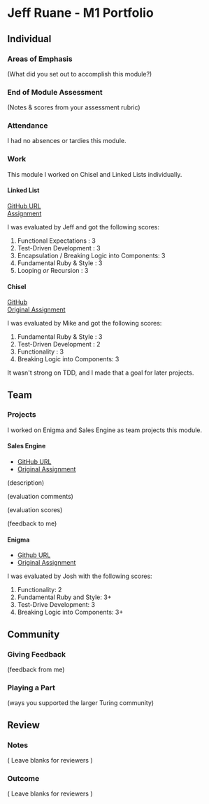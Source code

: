 # Jeff Ruane - M1 Portfolio

## Individual

### Areas of Emphasis

(What did you set out to accomplish this module?)

### End of Module Assessment

(Notes & scores from your assessment rubric)

### Attendance

I had no absences or tardies this module.

### Work

This module I worked on Chisel and Linked Lists individually.

#### Linked List

[GitHub URL](https://github.com/jbrr/linked_list)  
[Assignment](https://github.com/turingschool/challenges/blob/master/linked_lists.markdown)

I was evaluated by Jeff and got the following scores:

1. Functional Expectations                       : 3
2. Test-Driven Development                       : 3
3. Encapsulation / Breaking Logic into Components: 3
4. Fundamental Ruby & Style                      : 3
5. Looping *or* Recursion                        : 3

#### Chisel

[GitHub ](https://github.com/jbrr/chisel)  
[Original Assignment](https://github.com/JumpstartLab/curriculum/blob/master/source/projects/chisel.markdown)

I was evaluated by Mike and got the following scores:

1. Fundamental Ruby & Style      : 3
2. Test-Driven Development       : 2
3. Functionality                 : 3
4. Breaking Logic into Components: 3

It wasn't strong on TDD, and I made that a goal for later projects.


## Team

### Projects

I worked on Enigma and Sales Engine as team projects this module.

#### Sales Engine

* [GitHub URL](https://github.com/tjkomor/sales_engine)
* [Original Assignment](https://github.com/turingschool/curriculum/blob/master/source/projects/sales_engine.markdown)

(description)

(evaluation comments)

(evaluation scores)

(feedback to me)

#### Enigma
* [Github URL](https://github.com/Unsafepond/Enigma-new)
* [Original Assignment](https://github.com/turingschool/curriculum/blob/master/source/projects/enigma.markdown)

I was evaluated by Josh with the following scores:

1. Functionality: 2
2. Fundamental Ruby and Style: 3+
3. Test-Drive Development: 3
4. Breaking Logic into Components: 3+

## Community

### Giving Feedback

(feedback from me)

### Playing a Part

(ways you supported the larger Turing community)

## Review

### Notes

( Leave blanks for reviewers )

### Outcome

( Leave blanks for reviewers )
